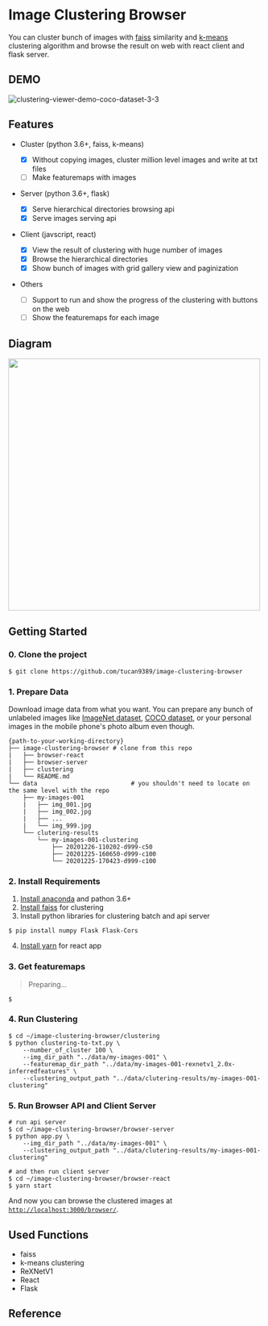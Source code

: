 # Image Clustering Browser

You can cluster bunch of images with [faiss](https://github.com/facebookresearch/faiss) similarity and [k-means](https://en.wikipedia.org/wiki/K-means_clustering) clustering algorithm and browse the result on web with react client and flask server.

## DEMO

![clustering-viewer-demo-coco-dataset-3-3](https://user-images.githubusercontent.com/37643248/103138522-d0a10c00-4716-11eb-84d8-5bbe21e137f1.gif)

## Features

- Cluster (python 3.6+, faiss, k-means)

  - [x] Without copying images, cluster million level images and write at txt files
  - [ ] Make featuremaps with images

- Server (python 3.6+, flask)

  - [x] Serve hierarchical directories browsing api
  - [x] Serve images serving api

- Client (javscript, react)
  - [x] View the result of clustering with huge number of images
  - [x] Browse the hierarchical directories
  - [x] Show bunch of images with grid gallery view and paginization
- Others
  - [ ] Support to run and show the progress of the clustering with buttons on the web
  - [ ] Show the featuremaps for each image
  
## Diagram

<img src="https://user-images.githubusercontent.com/37643248/103156055-4c1ebe00-47e8-11eb-875e-4dcd0e70ad1c.png" width=500px>

## Getting Started

### 0. Clone the project

```shell script
$ git clone https://github.com/tucan9389/image-clustering-browser
```

### 1. Prepare Data

Download image data from what you want. You can prepare any bunch of unlabeled images like [ImageNet dataset](http://www.image-net.org/), [COCO dataset](https://cocodataset.org/#home), or your personal images in the mobile phone's photo album even though.

```
{path-to-your-working-directory}
├── image-clustering-browser # clone from this repo
|   ├── browser-react
|   ├── browser-server
|   ├── clustering
|   └── README.md
└── data                          # you shouldn't need to locate on the same level with the repo
    ├── my-images-001
    |   ├── img_001.jpg
    |   ├── img_002.jpg
    |   ├── ...
    |   └── img_999.jpg
    └── clutering-results
        └── my-images-001-clustering
            ├── 20201226-110202-d999-c50
            ├── 20201225-160650-d999-c100
            └── 20201225-170423-d999-c100
```

### 2. Install Requirements

1. [Install anaconda](https://docs.anaconda.com/anaconda/install/) and pathon 3.6+
2. [Install faiss](https://github.com/facebookresearch/faiss/blob/master/INSTALL.md) for clustering
3. Install python libraries for clustering batch and api server

```shell script
$ pip install numpy Flask Flask-Cors
```

4. [Install yarn](https://classic.yarnpkg.com/en/docs/install/) for react app

### 3. Get featuremaps

> Preparing...

```shell script
$
```

### 4. Run Clustering

```shell script
$ cd ~/image-clustering-browser/clustering
$ python clustering-to-txt.py \
    --number_of_cluster 100 \
    --img_dir_path "../data/my-images-001" \
    --featuremap_dir_path "../data/my-images-001-rexnetv1_2.0x-inferredfeatures" \
    --clustering_output_path "../data/clutering-results/my-images-001-clustering"
```

### 5. Run Browser API and Client Server

```shell script
# run api server
$ cd ~/image-clustering-browser/browser-server
$ python app.py \
    --img_dir_path "../data/my-images-001" \
    --clustering_output_path "../data/clutering-results/my-images-001-clustering"

# and then run client server
$ cd ~/image-clustering-browser/browser-react
$ yarn start
```

And now you can browse the clustered images at [`http://localhost:3000/browser/`](`http://localhost:3000/browser/`).

## Used Functions

- faiss
- k-means clustering
- ReXNetV1
- React
- Flask

## Reference
